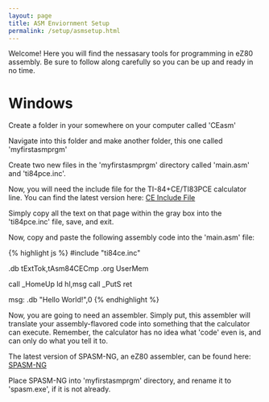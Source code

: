 ```yaml
---
layout: page
title: ASM Enviornment Setup
permalink: /setup/asmsetup.html
---
```


Welcome! Here you will find the nessasary tools for programming in eZ80 assembly. Be sure to follow along carefully so you can be up and ready in no time.

# Windows

Create a folder in your somewhere on your computer called 'CEasm'

Navigate into this folder and make another folder, this one called 'myfirstasmprgm'

Create two new files in the 'myfirstasmprgm' directory called 'main.asm' and 'ti84pce.inc'.

Now, you will need the include file for the TI-84+CE/TI83PCE calculator line. You can find the latest version here: [CE Include File](http://wikiti.brandonw.net/index.php?title=84PCE:OS:Include_File)

Simply copy all the text on that page within the gray box into the 'ti84pce.inc' file, save, and exit.

Now, copy and paste the following assembly code into the 'main.asm' file:

{% highlight js %}
#include "ti84ce.inc"

.db tExtTok,tAsm84CECmp
.org UserMem

call _HomeUp
ld hl,msg
call _PutS
ret

msg:
 .db "Hello World!",0
{% endhighlight %}

Now, you are going to need an assembler. Simply put, this assembler will translate your assembly-flavored code into something that the calculator can execute. Remember, the calculator has no idea what 'code' even is, and can only do what you tell it to.

The latest version of SPASM-NG, an eZ80 assembler, can be found here: [SPASM-NG](https://github.com/alberthdev/spasm-ng/releases)

Place SPASM-NG into 'myfirstasmprgm' directory, and rename it to 'spasm.exe', if it is not already.


